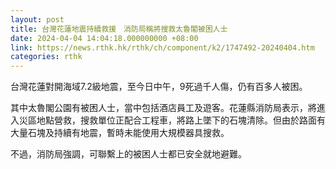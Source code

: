 ```yaml
---
layout: post
title: 台灣花蓮地震持續救援　消防局稱將搜救太魯閣被困人士
date: 2024-04-04 14:04:18.000000000 +08:00
link: https://news.rthk.hk/rthk/ch/component/k2/1747492-20240404.htm
categories: rthk
---
```


台灣花蓮對開海域7.2級地震，至今日中午，9死過千人傷，仍有百多人被困。

其中太魯閣公園有被困人士，當中包括酒店員工及遊客。花蓮縣消防局表示，將進入災區地點營救，搜救單位正配合工程車，將路上墜下的石塊清除。但由於路面有大量石塊及持續有地震，暫時未能使用大規模器具搜救。

不過，消防局強調，可聯繫上的被困人士都已安全就地避難。
